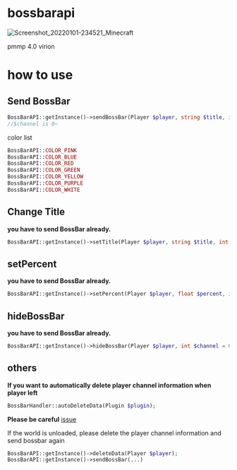 # bossbarapi
![Screenshot_20220101-234521_Minecraft](https://user-images.githubusercontent.com/81374952/147854399-6c663dfe-786e-4298-902d-5b72edf066f9.jpg)

pmmp 4.0 virion

# how to use
## Send BossBar
```php
BossBarAPI::getInstance()->sendBossBar(Player $player, string $title, int $channel, float $percent, int $color);
//$channel is 0~
```
color list
```php
BossBarAPI::COLOR_PINK
BossBarAPI::COLOR_BLUE
BossBarAPI::COLOR_RED
BossBarAPI::COLOR_GREEN
BossBarAPI::COLOR_YELLOW
BossBarAPI::COLOR_PURPLE
BossBarAPI::COLOR_WHITE
```
## Change Title
**you have to send BossBar already.**
```php
BossBarAPI::getInstance()->setTitle(Player $player, string $title, int $channel);
```
## setPercent
**you have to send BossBar already.**
```php
BossBarAPI::getInstance()->setPercent(Player $player, float $percent, int $channel);
```
## hideBossBar
**you have to send BossBar already.**
```php
BossBarAPI::getInstance()->hideBossBar(Player $player, int $channel = 0);
```
## others
**If you want to automatically delete player channel information when player left**
```php
BossBarHandler::autoDeleteData(Plugin $plugin);
```
**Please be careful**
 [issue](https://github.com/sky-min/bossbarapi/issues/5)

If the world is unloaded, please delete the player channel information and send bossbar again
```php
BossBarAPI::getInstance()->deleteData(Player $player);
BossBarAPI::getInstance()->sendBossBar(...)
```
